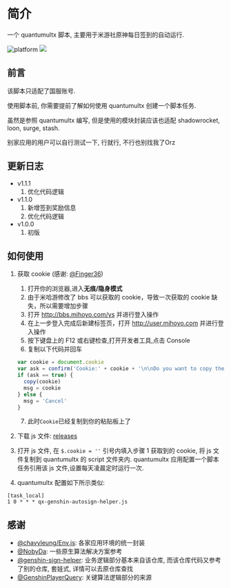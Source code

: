 # 简介

一个 quantumultx 脚本, 主要用于米游社原神每日签到的自动运行.

![platform](https://img.shields.io/badge/platform-quantumultx-lightgrey.svg) [![](https://img.shields.io/github/v/release/kayanouriko/quantumultx-genshin-autosign-helper)](https://github.com/kayanouriko/quantumultx-genshin-autosign-helper/releases)

## 前言

该脚本只适配了国服账号.

使用脚本前, 你需要提前了解如何使用 quantumultx 创建一个脚本任务.

虽然是参照 quantumultx 编写, 但是使用的模块封装应该也适配 shadowrocket, loon, surge, stash. 

别家应用的用户可以自行测试一下, 行就行, 不行也别找我了Orz

## 更新日志

* v1.1.1
    1. 优化代码逻辑
* v1.1.0 
    1. 新增签到奖励信息
    2. 优化代码逻辑
* v1.0.0 
    1. 初版

## 如何使用

1. 获取 cookie (感谢: [@Finger36](https://github.com/Finger36/genshin-helper))
    1. 打开你的浏览器,进入**无痕/隐身模式**
    2. 由于米哈游修改了 bbs 可以获取的 cookie，导致一次获取的 cookie 缺失，所以需要增加步骤
    3. 打开 http://bbs.mihoyo.com/ys 并进行登入操作
    4. 在上一步登入完成后新建标签页，打开 http://user.mihoyo.com 并进行登入操作
    5. 按下键盘上的 F12 或右键检查,打开开发者工具,点击 Console
    6. 复制以下代码并回车
    ```javascript
    var cookie = document.cookie
    var ask = confirm('Cookie:' + cookie + '\n\nDo you want to copy the cookie to the clipboard?')
    if (ask == true) {
      copy(cookie)
      msg = cookie
    } else {
      msg = 'Cancel'
    }
    ```
    7. 此时`Cookie`已经复制到你的粘贴板上了

2. 下载 js 文件: [releases](https://github.com/kayanouriko/quantumultx-genshin-autosign-helper/releases)
3. 打开 js 文件, 在 `$.cookie = ''` 引号内填入步骤 1 获取到的 cookie, 将 js 文件复制到 quantumultx 的 script 文件夹内. quantumultx 应用配置一个脚本任务引用该 js 文件,设置每天凌晨定时运行一次.
4. quantumultx 配置如下所示类似:
```
[task_local]
1 0 * * * qx-genshin-autosign-helper.js
```

## 感谢

* [@chavyleung/Env.js](https://github.com/chavyleung/scripts): 各家应用环境的统一封装
* [@NobyDa](https://github.com/NobyDa/Script): 一些原生算法解决方案参考
* [@genshin-sign-helper](https://github.com/daye99/genshin-sign-helper): 业务逻辑部分基本来自该仓库, 而该仓库代码又参考了别的仓库, 套娃式, 详情可以去原仓库查找
* [@GenshinPlayerQuery](https://github.com/Azure99/GenshinPlayerQuery/issues/20): 关键算法逻辑部分的来源
